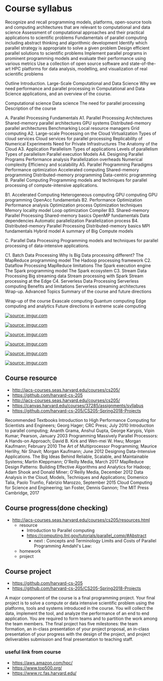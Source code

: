 # Course syllabus 
Recognize and recall programming models, platforms, open-source tools and computing architectures that are relevant to computational and data science
Assessment of computational approaches and their practical applications to scientific problems
Fundamentals of parallel computing including abstract thinking and algorithmic development
Identify which parallel strategy is appropriate to solve a given problem
Design efficient parallel solutions to scientific problems
Implement parallel programs in prominent programming models and evaluate their performance using various metrics
Use a collection of open source software and state-of-the-art HPC platforms for data analysis, modelling, and visualization of real scientific problems

Outline
Introduction. Large-Scale Computational and Data Science
Why we need performance and parallel processing in Computational and Data Science applications, and an overview of the course.

Computational science
Data science
The need for parallel processing
Description of the course

A. Parallel Processing Fundamentals
A1. Parallel Processing Architectures
Shared-memory parallel architectures
GPU systems
Distributed-memory parallel architectures
Benchmarking
Local resource managers
Grid computing
A2. Large-scale Processing on the Cloud
Virtualization
Types of cloud services
Cloud services for parallel processing
Replicability of Numerical Experiments
Need for Private Infrastructures
The Anatomy of the Cloud
A3. Application Parallelism
Types of applications
Levels of parallelism
Types of parallelism
Parallel execution Models
A4. Designing Parallel Programs
Performance analysis
Parallelization overheads
Numerical complexity
Efficiency and scalability
A5. Parallel Programming Paradigms
Performance optimization
Accelerated computing
Shared-memory programming
Distributed-memory programming
Data-centric programming
B. Parallel Computing
Programming models and techniques for parallel processing of compute-intensive applications.

B1. Accelerated Computing
Heterogeneous computing
GPU computing
GPU programming
OpenAcc fundamentals
B2. Performance Optimization
Performance analysis
Optimization process
Optimization techniques
Memory locality model
Loop optimization
Compiler
B3. Shared-memory Parallel Processing
Shared-memory basics
OpenMP fundamentals
Data dependencies
Automatic parallelization
Parallelization process
B4. Distributed-memory Parallel Processing
Distributed-memory basics
MPI fundamentals
Hybrid model
A summary of Big Compute models

C. Parallel Data Processing
Programming models and techniques for parallel processing of data-intensive applications.

C1. Batch Data Processing
Why Is Big Data processing different?
The MapReduce programming model
The Hadoop processing framework
C2. Dataflow Processing
MapReduce limitations
The Spark execution engine
The Spark programming model
The Spark ecosystem
C3. Stream Data Processing
Big streaming data
Stream processing with Spark
Stream processing at the Edge
C4. Serverless Data Processing
Serverless computing
Benefits and limitations
Serverless streaming architectures
Wrap-up. Advanced Topics
Summary of the course and future directions

Wrap-up of the course
Exascale computing
Quantum computing
Edge computing and analytics
Future directions in extreme scale computing

<a href="https://imgur.com/dzvR4ry"><img src="https://i.imgur.com/dzvR4ry.png" title="source: imgur.com" /></a>

<a href="https://imgur.com/xi8cJct"><img src="https://i.imgur.com/xi8cJct.png" title="source: imgur.com" /></a>

<a href="https://imgur.com/rImgqVe"><img src="https://i.imgur.com/rImgqVe.png" title="source: imgur.com" /></a>

<a href="https://imgur.com/3k5BKVG"><img src="https://i.imgur.com/3k5BKVG.png" title="source: imgur.com" /></a>

<a href="https://imgur.com/S3zryAP"><img src="https://i.imgur.com/S3zryAP.png" title="source: imgur.com" /></a>

<a href="https://imgur.com/rMiKHAU"><img src="https://i.imgur.com/rMiKHAU.png" title="source: imgur.com" /></a>





## Course resource 
- http://iacs-courses.seas.harvard.edu/courses/cs205/ 
- https://github.com/harvard-cs-205 
- http://iacs-courses.seas.harvard.edu/courses/cs205/
- https://canvas.harvard.edu/courses/37285/assignments/syllabus 
- https://github.com/harvard-cs-205/CS205-Spring2018-Projects 

Recommended Textbooks
Introduction to High Performance Computing for Scientists and Engineers; Georg Hager; CRC Press; July 2010
Introduction to parallel computing; Ananth Grama, Anshul Gupta, George Karypis, Vipin Kumar; Pearson, January 2003
Programming Massively Parallel Processors: A Hands-on Approach; David B. Kirk and Wen-mei W. Hwu; Morgan Kaufmann; February 2010
The Art of Multiprocessor Programming; Maurice Herlihy, Nir Shavit; Morgan Kaufmann; June 2012
Designing Data-Intensive Applications. The Big Ideas Behind Reliable, Scalable, and Maintainable Systems; Martin Kleppmann; O'Reilly Media, March 2017
MapReduce Design Patterns: Building Effective Algorithms and Analytics for Hadoop; Adam Shook and Donald Miner; O'Reilly Media, December 2012
Data Analysis in the Cloud, Models, Techniques and Applications; Domenico Talia, Paolo Trunfio, Fabrizio Marozzo, September 2015
Cloud Computing for Science and Engineering; Ian Foster, Dennis Gannon; The MIT Press Cambridge, 2017




## Course progress(done checking)
- http://iacs-courses.seas.harvard.edu/courses/cs205/resources.html
    - resource 
        - Introduction to Parallel computing 
        - https://computing.llnl.gov/tutorials/parallel_comp/#Abstract
            - next : Concepts and Terminology
                Limits and Costs of Parallel Programming
                Amdahl's Law:
    - homework 
    - project 




## Course project 
- https://github.com/harvard-cs-205
- https://github.com/harvard-cs-205/CS205-Spring2018-Projects 

A major component of the course is a final programming project. Your final project is to solve a compute or data intensive scientific problem using the platforms, tools and systems introduced in the course. You will collect the data, implement the tool, and analyze the performance of an end to end application. You are required to form teams and to partition the work among the team members. The final project has five milestones: the team formation, an in-class presentation of your project proposal, an in-class presentation of your progress with the design of the project, and project deliverables submission and final presentation to teaching staff.



### useful link from course 
- https://aws.amazon.com/hpc/ 
- https://www.top500.org/ 
- https://www.rc.fas.harvard.edu/ 
